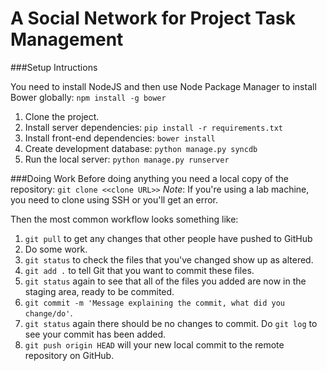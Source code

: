 A Social Network for Project Task Management
============

###Setup Intructions

You need to install NodeJS and then use Node Package Manager to install Bower globally:
`npm install -g bower`

1. Clone the project.
2. Install server dependencies: `pip install -r requirements.txt`
3. Install front-end dependencies: `bower install`
4. Create development database: `python manage.py syncdb`
5. Run the local server: `python manage.py runserver`

###Doing Work
Before doing anything you need a local copy of the repository:
`git clone <<clone URL>>`
*Note*: If you're using a lab machine, you need to clone using SSH or you'll get an error.


Then the most common workflow looks something like:

1. `git pull` to get any changes that other people have pushed to GitHub
2. Do some work.
3. `git status` to check the files that you've changed show up as altered.
4. `git add .` to tell Git that you want to commit these files.
5. `git status` again to see that all of the files you added are now in the staging area, ready to be commited.
6. `git commit -m 'Message explaining the commit, what did you change/do'`.
7. `git status` again there should be no changes to commit. Do `git log` to see your commit has been added.
8. `git push origin HEAD` will your new local commit to the remote repository on GitHub.
